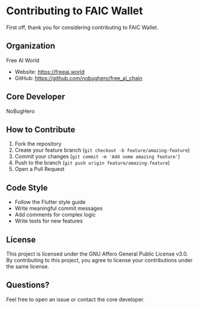 # Contributing to FAIC Wallet

First off, thank you for considering contributing to FAIC Wallet. 

## Organization
Free AI World
- Website: https://freeai.world
- GitHub: https://github.com/nobughero/free_ai_chain

## Core Developer
NoBugHero

## How to Contribute
1. Fork the repository
2. Create your feature branch (`git checkout -b feature/amazing-feature`)
3. Commit your changes (`git commit -m 'Add some amazing feature'`)
4. Push to the branch (`git push origin feature/amazing-feature`)
5. Open a Pull Request

## Code Style
- Follow the Flutter style guide
- Write meaningful commit messages
- Add comments for complex logic
- Write tests for new features

## License
This project is licensed under the GNU Affero General Public License v3.0.
By contributing to this project, you agree to license your contributions under the same license.

## Questions?
Feel free to open an issue or contact the core developer. 